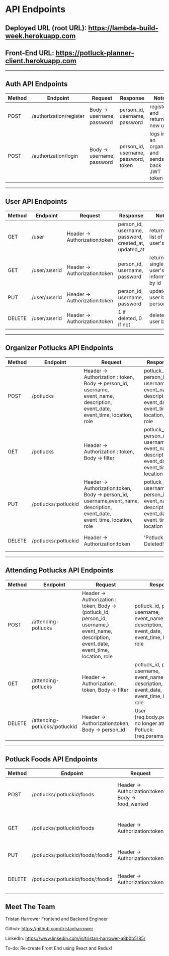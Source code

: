 # API Endpoints

## Deployed URL (root URL): https://lambda-build-week.herokuapp.com

## Front-End URL: https://potluck-planner-client.herokuapp.com
---
## Auth API Endpoints

|Method   | Endpoint      |Request    | Response  | Notes  |
|------   | -----------   | ------- | ------- | ------ |
|POST     | /authorization/register   | Body -> username, password    | person_id, username, password| registers and returns a new user   |
|POST     | /authorization/login   | Body -> username, password    | person_id, username, password, token| logs in an organizer and sends back JWT token  |

---

## User API Endpoints
|Method   | Endpoint      |Request    | Response  | Notes  |
|------   | -----------   | ------- | ------- | ------ |
|GET     | /user  | Header -> Authorization:token  |person_id, username, password, created_at, updated_at | returns a list of all user's|
|GET     | /user/:userid   | Header -> Authorization:token  |person_id, username, password | returns a single user's information by id|
|PUT     | /user/:userid   | Header -> Authorization:token  |person_id, username, password | updates a user by person_id|
|DELETE     | /user/:userid   | Header -> Authorization:token  | 1 if deleted, 0 if not | deletes a user by id|

---

## Organizer Potlucks API Endpoints
|Method   | Endpoint      |Request    | Response  | Notes  |
|------   | -----------   | ------- | ------- | ------ |
|POST     | /potlucks   | Header -> Authorization : token, Body -> person_id, username, event_name, description, event_date, event_time, location, role     |potluck_id, person_id, username, event_name, description, event_date, event_time, location, role| organizes a potluck for a user|
|GET     | /potlucks   | Header -> Authorization : token, Body -> filter   | potluck_id, person_id, username, event_name, description, event_date, event_time, location| gets all organized potlucks, specify filter in req.body |
|PUT     | /potlucks/:potluckid   |  Header -> Authorization:token, Body -> person_id, username,event_name, description, event_date, event_time, location, role     | potluck_id, username, person_id, event_name, description, event_date, event_time, location| updates potluck by potluck_id  |
|DELETE     | /potlucks/:potluckid   |  Header -> Authorization:token     | 'Potluck Deleted!'| deletes single potluck  |

---

## Attending Potlucks API Endpoints
|Method   | Endpoint      |Request    | Response  | Notes  |
|------   | -----------   | ------- | ------- | ------ |
|POST     | /attending-potlucks   | Header -> Authorization : token, Body ->(potluck_id, person_id, username,) event_name, description, event_date, event_time, location, role     |potluck_id, person_id, username, event_name, description, event_date, event_time, location, role| attends a potluck for a user|
|GET     | /attending-potlucks   | Header -> Authorization : token, Body -> filter    | potluck_id, person_id, username, event_name, description, event_date, event_time, location, role| gets all attending potlucks, specify filter in req.body |
|DELETE     | /attending-potlucks/:potluckid   |  Header -> Authorization:token, Body -> person_id     | User {req.body.person}_id no longer attending Potluck: {req.params.potluckid}| deletes single attending potluck  |
---

## Potluck Foods API Endpoints
|Method   | Endpoint      |Request    | Response  | Notes  |
|------   | -----------   | ------- | ------- | ------ |
|POST     | /potlucks/:potluckid/foods   | Header -> Authorization:token Body -> food_wanted |food_id, potluck_id, food_wanted | creates new food for a single potluck |
|GET     | /potlucks/:potluckid/foods   | Header -> Authorization:token    |food_id,potluck_id,username,food_wanted | list of foods for a single potluck|
|PUT     | /potlucks/:potluckid/foods/:foodid   | Header -> Authorization:token    |food_id,potluck_id, person_id, food_wanted | updates food by food_id|
|DELETE     | /potlucks/:potluckid/foods/:foodid   | Header -> Authorization:token | 'Food Deleted!'| deletes a single food item |


## Meet The Team

Tristan Harrower Frontend and Backend Engineer

Github: https://github.com/tristanharrower

LinkedIn: https://www.linkedin.com/in/tristan-harrower-a8b0b5185/

To-do: Re-create Front End using React and Redux!



